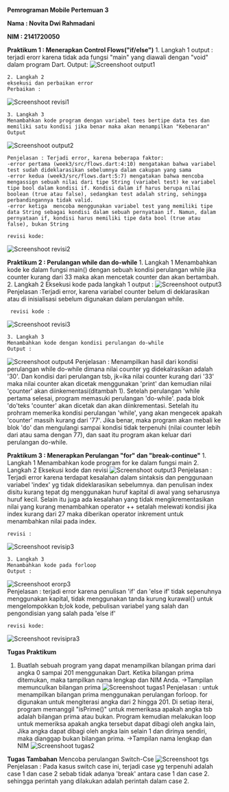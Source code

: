 **Pemrograman Mobile Pertemuan 3**

**Nama    : Novita Dwi Rahmadani**

**NIM     : 2141720050**

**Praktikum 1 : Menerapkan Control Flows("if/else")**
    1. Langkah 1
    output : terjadi erorr karena tidak ada fungsi "main" yang diawali dengan "void" dalam program Dart. 
    Output:
    ![Screenshoot output1](docs/output1.png)

    2. Langkah 2 
    eksekusi dan perbaikan error
    Perbaikan : 

![Screenshoot revisi1](docs/revisi1.png)

    3. Langkah 3 
    Menambahkan kode program dengan variabel tees bertipe data tes dan memiliki satu kondisi jika benar maka akan menampilkan "Kebenaran"
    Output
![Screenshoot output2](docs/output2.png)

    Penjelasan : Terjadi error, karena beberapa faktor:
    -error pertama (week3/src/flows.dart:4:10) mengatakan bahwa variabel test sudah dideklarasikan sebelumnya dalam cakupan yang sama
    -error kedua (week3/src/flows.dart:5:7) mengatakan bahwa mencoba mengassign sebuah nilai dari tipe String (variabel test) ke variabel tipe bool dalam kondisi if. Kondisi dalam if harus berupa nilai boolean (true atau false), sedangkan test adalah string, sehingga perbandingannya tidak valid.
    -error ketiga  mencoba menggunakan variabel test yang memiliki tipe data String sebagai kondisi dalam sebuah pernyataan if. Namun, dalam pernyataan if, kondisi harus memiliki tipe data bool (true atau false), bukan String

    revisi kode:
![Screenshoot revisi2](docs/revisi2.png)


**Praktikum 2 : Perulangan while dan do-while**
    1. Langkah 1 
    Menambahkan kode ke dalam fungsi main() dengan sebuah kondisi perulangan while jika counter kurang dari 33 maka akan mencetak counter dan akan bertambah.
    2. Langkah 2
    Eksekusi kode pada langkah 1
    output :
 ![Screenshoot output3](docs/output3.png)
     Penjelasan :Terjadi error, karena variabel counter belum di deklarasikan atau di inisialisasi sebelum digunakan dalam perulangan while. 

     revisi kode :
 ![Screenshoot revisi3](docs/revisi3.png)

    3. Langkah 3
    Menambahkan kode dengan kondisi perulangan do-while 
    Output :
 ![Screenshoot output4](docs/output4.png)
    Penjelasan : Menampilkan hasil dari kondisi perulangan while do-while dimana nilai counter yg didekalrasikan adalah '30'. Dan kondisi dari perulangan tsb, jk=ika nilai counter kurang dari '33' maka nilai counter akan dicetak menggunakan 'print' dan kemudian nilai 'çounter' akan diinkementasi(ditambah 1). Setelah perulangan 'while pertama selesai, program memasuki perulangan 'do-while'. pada blok 'do'teks 'counter' akan dicetak dan akan diinkrementasi. Setelah itu prohram memerika kondisi perulangan 'while', yang akan mengecek apakah 'counter' massih kurang dari '77'. Jika benar, maka program akan mebali ke blok 'do' dan mengulangi sampai kondisi tidak terpenuhi (nilai counter lebih dari atau sama dengan 77), dan saat itu program akan keluar dari perulangan do-while.


**Praktikum 3 : Menerapkan Perulangan "for" dan "break-continue"**
    1. Langkah 1
    Menambahkan kode program for ke dalam fungsi main 
    2. Langkah 2
    Eksekusi kode dan revisi
    ![Screenshoot output3](docs/outputp3.png)
    Penjelasan : Terjadi error karena terdapat kesalahan dalam sintaksis dan penggunaan variabel 'index' yg tidak dideklarasikan sebelumnya. dan penulisan index disitu kurang tepat dg menggunakan huruf kapital di awal yang seharusnya huruf kecil. Selain itu juga ada kesalahan yang tidak mengikrementasikan nilai yang kurang menambahkan operator ++ setalah melewati kondisi jika index kurang dari 27 maka diberikan operator inkrement untuk menambahkan nilai pada index.

    revisi :
 ![Screenshoot revisip3](docs/revisip3.png)

    3. Langkah 3
    Menambahkan kode pada forloop
    Output :
 ![Screenshoot erorp3](docs/erorp3.png)    
    Penjelasan : terjadi error karena penulisan 'if' dan 'else if' tidak sepenuhnya menggunakan kapital, tidak menggunakan tanda kurung kurawal{} untuk mengelompokkan b;lok kode, pebulisan variabel yang salah dan pengondisian yang salah pada 'else if'

    revisi kode:
 ![Screenshoot revisipra3](docs/revisipra3.png)  
    


**Tugas Praktikum**

1. Buatlah sebuah program yang dapat menampilkan bilangan prima dari angka 0 sampai 201 menggunakan Dart. Ketika bilangan prima ditemukan, maka tampilkan nama lengkap dan NIM Anda.
    ->Tampilan memunculkan bilangan prima
    ![Screenshoot tugas1](docs/tugas1.png)
    Penjelasan : untuk menampilkan bilangan prima menggunakan perulangan forloop. for digunakan untuk mengiterasi angka dari 2 hingga 201. Di setiap iterai, program memanggil "isPrime()" untuk memerikasa apakah angka tsb adalah bilangan prima atau bukan. Program kemudian melakukan loop untuk memeriksa apakah angka tersebut dapat dibagi oleh angka lain, Jika angka dapat dibagi oleh angka lain selain 1 dan dirinya sendiri, maka dianggap bukan bilangan prima.
    ->Tampilan nama lengkap dan NIM
    ![Screenshoot tugas2](docs/tugas2.png)


**Tugas Tambahan**
Mencoba perulangan Switch-Cse
![Screenshoot tgs](docs/tgs.png)
Penjelasan : Pada kasus switch case ini, terjadi case yg terpenuhi adalah case 1 dan case 2 sebab tidak adanya 'break' antara case 1 dan case 2. sehingga perintah yang dilakukan adalah perintah dalam case 2.
    

    


    




